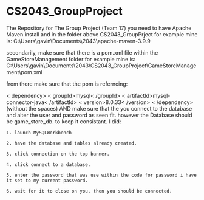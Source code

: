 # CS2043_GroupProject
The Repository for The Group Project (Team 17) 
you need to have Apache Maven install and in the folder above CS2043_GroupPrject
for example mine is:
C:\Users\gavin\Documents\2043\apache-maven-3.9.9

secondarily, make sure that there is a pom.xml file within the GameStoreManagement folder
for example mine is:
C:\Users\gavin\Documents\2043\CS2043_GroupProject\GameStoreManagement\pom.xml

from there make sure that the pom is referncing:
<!-- https://mvnrepository.com/artifact/mysql/mysql-connector-java -->
< dependency>
    < groupId>mysql< /groupId>
    < artifactId>mysql-connector-java< /artifactId>
    < version>8.0.33< /version>
< /dependency>
(without the spaces)
AND make sure that the you connect to the database and alter the user and password as seen fit.
however the Database should be game_store_db. to keep it consistant.
I did:

    1. launch MySQLWorkbench

    2. have the database and tables already created. 

    3. click connection on the top banner.

    4. click connect to a database.

    5. enter the password that was use within the code for password i have it set to my current password.

    6. wait for it to close on you, then you should be connected.



